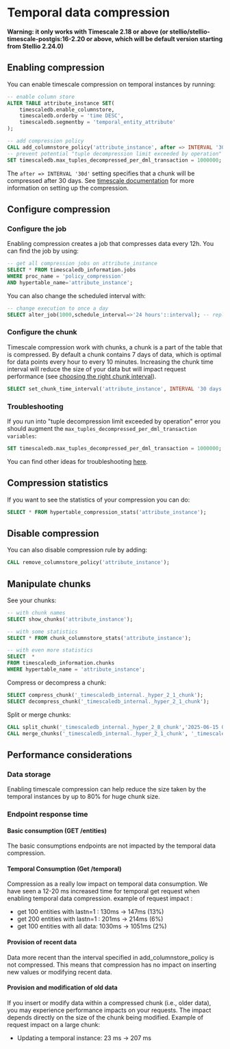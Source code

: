 # Temporal data compression

**Warning: it only works with Timescale 2.18 or above (or stellio/stellio-timescale-postgis:16-2.20 or above, which will be default version starting from Stellio 2.24.0)**

## Enabling compression

You can enable timescale compression on temporal instances by running:

```sql
-- enable column store
ALTER TABLE attribute_instance SET(
    timescaledb.enable_columnstore,
    timescaledb.orderby = 'time DESC',
    timescaledb.segmentby = 'temporal_entity_attribute'
);

-- add compression policy
CALL add_columnstore_policy('attribute_instance', after => INTERVAL '30d');
-- prevent potential "tuple decompression limit exceeded by operation" issue
SET timescaledb.max_tuples_decompressed_per_dml_transaction = 1000000;
```
The `after => INTERVAL '30d'` setting specifies that a chunk will be compressed after 30 days.
See [timescale documentation](https://docs.tigerdata.com/api/latest/hypertable/) for more information on setting up the compression.

## Configure compression

### Configure the job

Enabling compression creates a job that compresses data every 12h. You can find the job by using:

```sql
-- get all compression jobs on attribute_instance
SELECT * FROM timescaledb_information.jobs
WHERE proc_name = 'policy_compression'
AND hypertable_name='attribute_instance';
```

You can also change the scheduled interval with:

```sql
-- change execution to once a day 
SELECT alter_job(1000,schedule_interval=>'24 hours'::interval); -- replace 1000 by your job id if different
```

### Configure the chunk

Timescale compression work with chunks, a chunk is a part of the table that is compressed. 
By default a chunk contains 7 days of data, which is optimal for data points every hour to every 10 minutes. 
Increasing the chunk time interval will reduce the size of your data but will impact request performance (see [choosing the right chunk interval](https://docs.timescale.com/use-timescale/latest/hypertables/#best-practices-for-time-partitioning)).

```sql
SELECT set_chunk_time_interval('attribute_instance', INTERVAL '30 days');
```

### Troubleshooting

If you run into "tuple decompression limit exceeded by operation" error you should augment the `max_tuples_decompressed_per_dml_transaction variables`:

```sql
SET timescaledb.max_tuples_decompressed_per_dml_transaction = 1000000;
```

You can find other ideas for troubleshooting [here](https://docs.timescale.com/use-timescale/latest/compression/troubleshooting/).

## Compression statistics

If you want to see the statistics of your compression you can do:

```sql
SELECT * FROM hypertable_compression_stats('attribute_instance');
```

## Disable compression

You can also disable compression rule by adding:

```sql
CALL remove_columnstore_policy('attribute_instance');
```

## Manipulate chunks

See your chunks:

```sql
-- with chunk names
SELECT show_chunks('attribute_instance');

-- with some statistics
SELECT * FROM chunk_columnstore_stats('attribute_instance');

-- with even more statistics
SELECT  *
FROM timescaledb_information.chunks
WHERE hypertable_name = 'attribute_instance';
```

Compress or decompress a chunk:

```sql
SELECT compress_chunk('_timescaledb_internal._hyper_2_1_chunk');
SELECT decompress_chunk('_timescaledb_internal._hyper_2_1_chunk');
```

Split or merge chunks:

```sql
CALL split_chunk('_timescaledb_internal._hyper_2_8_chunk','2025-06-15 00:00:00.000000 +00:00');
CALL merge_chunks('_timescaledb_internal._hyper_2_1_chunk', '_timescaledb_internal._hyper_2_2_chunk');
```

## Performance considerations

### Data storage

Enabling timescale compression can help reduce the size taken by the temporal instances by up to 80% for huge chunk size.

### Endpoint response time 

#### Basic consumption (GET /entities)
The basic consumptions endpoints are not impacted by the temporal data compression.

#### Temporal Consumption (Get /temporal)
Compression as a really low impact on temporal data consumption.
We have seen a 12-20 ms increased time for temporal get request when enabling temporal data compression.
example of request impact :
 - get 100 entities with lastn=1 :  130ms → 147ms (13%)
 - get 200 entities with lastn=1 :  201ms → 214ms (6%)
 - get 100 entities with all data:  1030ms → 1051ms (2%)

#### Provision of recent data
Data more recent than the interval specified in add_columnstore_policy is not compressed.
This means that compression has no impact on inserting new values or modifying recent data.

####  Provision and modification of old data
If you insert or modify data within a compressed chunk (i.e., older data), you may experience performance impacts on your requests.
The impact depends directly on the size of the chunk being modified.
Example of request impact on a large chunk:
 - Updating a temporal instance: 23 ms → 207 ms

